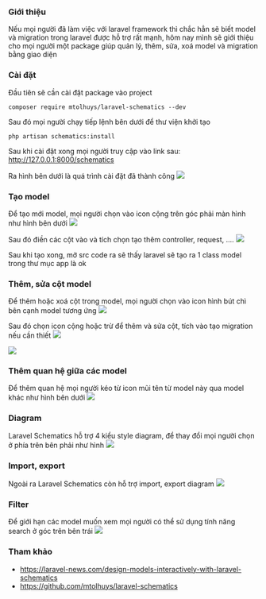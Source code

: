 ### Giới thiệu
Nếu mọi người đã làm việc với laravel framework thì chắc hẳn sẽ biết model và migration trong laravel được hỗ trợ rất mạnh, hôm nay mình sẽ giới thiệu cho mọi người một package giúp quản lý, thêm, sửa, xoá model và migration bằng giao diện


### Cài đặt
Đầu tiên sẽ cần cài đặt package vào project
```
composer require mtolhuys/laravel-schematics --dev
```

Sau đó mọi người chạy tiếp lệnh bên dưới để thư viện khởi tạo
```
php artisan schematics:install
```

Sau khi cài đặt xong mọi người truy cập vào link sau: http://127.0.0.1:8000/schematics

Ra hình bên dưới là quá trình cài đặt đã thành công
![](https://images.viblo.asia/59683b2a-4427-410e-a817-ddb07a369492.png)

### Tạo model
Để tạo mới model, mọi người chọn vào icon cộng trên góc phải màn hình như hình bên dưới
![](https://images.viblo.asia/fb8275c8-7f10-4bfe-947f-c38dd411eeab.png)

Sau đó điền các cột vào và tích chọn tạo thêm controller, request, ....
![](https://images.viblo.asia/06067922-ffb1-4254-b781-424fc3693934.png)

Sau khi tạo xong, mở src code ra sẽ thấy laravel sẽ tạo ra 1 class model trong thư mục app là ok

### Thêm, sửa cột model
Để thêm hoặc xoá cột trong model, mọi người chọn vào icon hình bút chì bên cạnh model tương ứng
![](https://images.viblo.asia/12dd95a4-ec3a-41c0-b569-7d34182d462f.png)

Sau đó chọn icon cộng hoặc trừ để thêm và sửa cột, tích vào tạo migration nếu cần thiết
![](https://images.viblo.asia/b0ae05c6-3557-43dd-ad16-1b0f242b26a9.png)

![](https://images.viblo.asia/f16403dc-d26e-49fd-8bbf-75f4ffbb81e0.png)
### Thêm quan hệ giữa các model
Để thêm quan hệ mọi người kéo từ icon mũi tên từ model này qua model khác như hình bên dưới
![](https://images.viblo.asia/5c1b7b54-ee5f-48eb-bf6d-87d627722c36.gif)

### Diagram
Laravel Schematics hỗ trợ 4 kiểu style diagram, để thay đổi mọi người chọn ở phía trên bên phải như hình
![](https://images.viblo.asia/17399fa9-ee1e-4c62-bb8c-db6208a2c165.gif)

### Import, export
Ngoài ra Laravel Schematics còn hỗ trợ import, export diagram
![](https://images.viblo.asia/997e1bea-19f9-4a3f-8f3c-7830f85c4e13.gif)

### Filter
Để giới hạn các model muốn xem mọi người có thể sử dụng tính năng search ở góc trên bên trái
![](https://images.viblo.asia/29534611-2a49-47a9-b5f5-322525bf12a3.gif)

### Tham khảo
- https://laravel-news.com/design-models-interactively-with-laravel-schematics
- https://github.com/mtolhuys/laravel-schematics